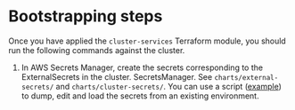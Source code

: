# Bootstrapping steps

Once you have applied the `cluster-services` Terraform module, you should
run the following commands against the cluster.

1. In AWS Secrets Manager, create the secrets corresponding to the
   ExternalSecrets in the cluster. SecretsManager. See
   `charts/external-secrets/` and `charts/cluster-secrets/`. You can use a
   script
   ([example](https://github.com/alphagov/govuk-infrastructure/compare/main...sengi/bulk-secrets))
   to dump, edit and load the secrets from an existing environment.

